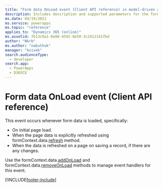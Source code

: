 ```yaml
---
title: "Form data OnLoad event (Client API reference) in model-driven apps| MicrosoftDocs"
description: Includes description and supported parameters for the form data OnLoad event.
ms.date: 04/19/2021
ms.service: powerapps
ms.topic: "reference"
applies_to: "Dynamics 365 (online)"
ms.assetid: fb13c0a1-0e00-4592-8e58-3c2412141fbd
author: "Nkrb"
ms.author: "nabuthuk"
manager: "kvivek"
search.audienceType: 
  - developer
search.app: 
  - PowerApps
  - D365CE
---
```

# Form data OnLoad event (Client API reference)

This event occurs whenever form data is loaded, specifically:

- On initial page load.
- When the page data is explicitly refreshed using formContext.data.[refresh](../formContext-data/refresh.md) method.
- When the data is refreshed on a page on saving a record, if there are any changes.
 
Use the formContext.data.[addOnLoad](../formContext-data/addOnLoad.md) and formContext.data.[removeOnLoad](../formContext-data/removeOnLoad.md) methods to manage event handlers for this event. 





[!INCLUDE[footer-include](../../../../../includes/footer-banner.md)]